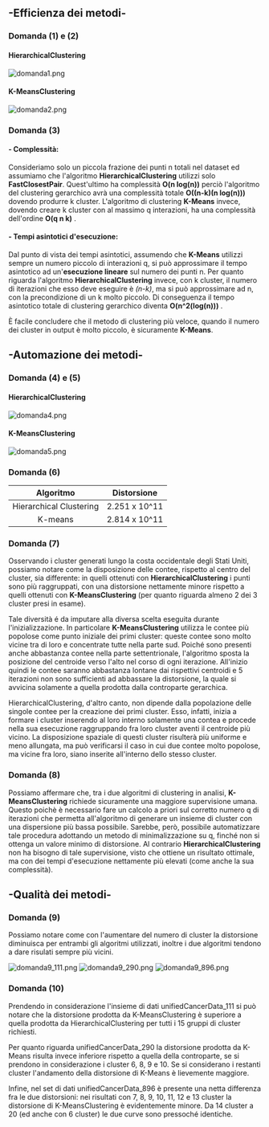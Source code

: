 ## -Efficienza dei metodi-
### Domanda (1) e (2)
#### HierarchicalClustering

![domanda1.png](domanda1.png)

#### K-MeansClustering

![domanda2.png](domanda2.png)

### Domanda (3)
#### - Complessità:
Consideriamo solo un piccola frazione dei punti n totali nel dataset ed assumiamo che l'algoritmo **HierarchicalClustering**
utilizzi solo **FastClosestPair**.
Quest'ultimo ha complessità **O(n log(n))** perciò l'algoritmo del clustering gerarchico avrà una complessità totale **O((n-k)(n log(n)))** dovendo produrre k cluster.
L'algoritmo di clustering **K-Means** invece, dovendo creare k cluster con al massimo q interazioni, ha una complessità dell'ordine **O(q n k)** .

#### - Tempi asintotici d'esecuzione:
Dal punto di vista dei tempi asintotici, assumendo che **K-Means** utilizzi sempre un numero piccolo di interazioni q, si può approssimare il tempo asintotico ad un'**esecuzione lineare** sul numero dei punti n. Per quanto riguarda l'algoritmo 
**HierarchicalClustering** invece, con k cluster, il numero di iterazioni che esso deve eseguire è _(n-k)_, ma si può approssimare ad n, con la precondizione di un k molto piccolo.
Di conseguenza il tempo asintotico totale di clustering gerarchico diventa **O(n^2(log(n)))** .

È facile concludere che il metodo di clustering più veloce, quando il numero dei cluster in output è molto piccolo, è sicuramente **K-Means**. 

## -Automazione dei metodi-
### Domanda (4) e (5)
#### HierarchicalClustering

![domanda4.png](domanda4.png)

#### K-MeansClustering

![domanda5.png](domanda5.png)

### Domanda (6)

| Algoritmo | Distorsione
|:---:|:---:|
| Hierarchical Clustering | 2.251 x 10^11 |
| K-means | 2.814 x 10^11|


### Domanda (7)

Osservando i cluster generati lungo la costa occidentale degli Stati Uniti, possiamo notare come la disposizione delle contee, rispetto al centro del cluster, sia differente: in quelli ottenuti con **HierarchicalClustering** i punti sono più raggruppati, con una distorsione nettamente minore rispetto a quelli ottenuti con **K-MeansClustering** (per quanto riguarda almeno 2 dei 3 cluster presi in esame). 

Tale diversità é da imputare alla diversa scelta eseguita durante l'inizializzazione. In particolare **K-MeansClustering** utilizza le contee più popolose come punto iniziale dei primi cluster: queste contee sono molto vicine tra di loro e concentrate tutte nella parte sud. Poiché sono presenti anche abbastanza contee nella parte settentrionale, l'algoritmo sposta la posizione del centroide verso l'alto nel corso di ogni iterazione. All'inizio quindi le contee saranno abbastanza lontane dai rispettivi centroidi e 5 iterazioni non sono sufficienti ad abbassare la distorsione, la quale si avvicina solamente a quella prodotta dalla controparte gerarchica.

HierarchicalClustering, d'altro canto, non dipende dalla popolazione delle singole contee per la creazione dei primi cluster. Esso, infatti, inizia a formare i cluster inserendo al loro interno solamente una contea e procede nella sua esecuzione raggruppando fra loro cluster aventi il centroide più vicino. La disposizione spaziale di questi cluster risulterà più uniforme e meno allungata, ma può verificarsi il caso in cui due contee molto popolose, ma vicine fra loro, siano inserite all'interno dello stesso cluster.

### Domanda (8)

Possiamo affermare che, tra i due algoritmi di clustering in analisi, **K-MeansClustering** richiede sicuramente una maggiore supervisione umana. Questo poichè è necessario fare un calcolo a priori sul corretto numero q di iterazioni che permetta all'algoritmo di generare un insieme di cluster con una dispersione più bassa possibile. Sarebbe, però, possibile automatizzare tale procedura adottando un metodo di minimalizzazione su q, finché non si ottenga un valore minimo di distorsione. Al contrario **HierarchicalClustering** non ha bisogno di tale supervisione, visto che ottiene un risultato ottimale, ma con dei tempi d'esecuzione nettamente più elevati (come anche la sua complessità).

## -Qualità dei metodi-
### Domanda (9)

Possiamo notare come con l'aumentare del numero di cluster la distorsione diminuisca per entrambi gli algoritmi utilizzati,
inoltre i due algoritmi tendono a dare risulati sempre più vicini.

![domanda9_111.png](domanda9_111.png)
![domanda9_290.png](domanda9_290.png)
![domanda9_896.png](domanda9_896.png)

### Domanda (10)

Prendendo in considerazione l'insieme di dati unifiedCancerData_111 si può notare che la distorsione prodotta da K-MeansClustering è superiore a quella prodotta da HierarchicalClustering per tutti i 15 gruppi di cluster richiesti.

Per quanto riguarda unifiedCancerData_290 la distorsione prodotta da K-Means risulta invece inferiore rispetto a quella della controparte, se si prendono in considerazione i cluster 6, 8, 9 e 10. Se si considerano i restanti cluster l'andamento della distorsione di K-Means è lievemente maggiore.

Infine, nel set di dati unifiedCancerData_896 è presente una netta differenza fra le due distorsioni: nei risultati con 7, 8, 9, 10, 11, 12 e 13 cluster la distorsione di K-MeansClustering è evidentemente minore. Da 14 cluster a 20 (ed anche con 6 cluster) le due curve sono pressoché identiche.

